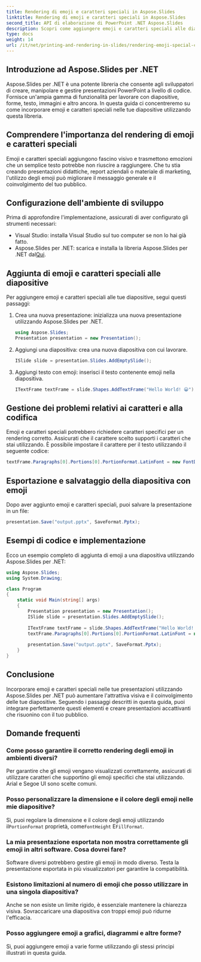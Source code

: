 ```yaml
---
title: Rendering di emoji e caratteri speciali in Aspose.Slides
linktitle: Rendering di emoji e caratteri speciali in Aspose.Slides
second_title: API di elaborazione di PowerPoint .NET Aspose.Slides
description: Scopri come aggiungere emoji e caratteri speciali alle diapositive di PowerPoint utilizzando Aspose.Slides per .NET. Questa guida passo passo fornisce esempi di codice e suggerimenti per eseguire il rendering di questi elementi senza problemi.
type: docs
weight: 14
url: /it/net/printing-and-rendering-in-slides/rendering-emoji-special-characters/
---
```


## Introduzione ad Aspose.Slides per .NET

Aspose.Slides per .NET è una potente libreria che consente agli sviluppatori di creare, manipolare e gestire presentazioni PowerPoint a livello di codice. Fornisce un'ampia gamma di funzionalità per lavorare con diapositive, forme, testo, immagini e altro ancora. In questa guida ci concentreremo su come incorporare emoji e caratteri speciali nelle tue diapositive utilizzando questa libreria.

## Comprendere l'importanza del rendering di emoji e caratteri speciali

Emoji e caratteri speciali aggiungono fascino visivo e trasmettono emozioni che un semplice testo potrebbe non riuscire a raggiungere. Che tu stia creando presentazioni didattiche, report aziendali o materiale di marketing, l'utilizzo degli emoji può migliorare il messaggio generale e il coinvolgimento del tuo pubblico.

## Configurazione dell'ambiente di sviluppo

Prima di approfondire l'implementazione, assicurati di aver configurato gli strumenti necessari:

- Visual Studio: installa Visual Studio sul tuo computer se non lo hai già fatto.
-  Aspose.Slides per .NET: scarica e installa la libreria Aspose.Slides per .NET dal[Qui](https://releases.aspose.com/slides/net/).

## Aggiunta di emoji e caratteri speciali alle diapositive

Per aggiungere emoji e caratteri speciali alle tue diapositive, segui questi passaggi:

1. Crea una nuova presentazione: inizializza una nuova presentazione utilizzando Aspose.Slides per .NET.

   ```csharp
   using Aspose.Slides;
   Presentation presentation = new Presentation();
   ```

2. Aggiungi una diapositiva: crea una nuova diapositiva con cui lavorare.

   ```csharp
   ISlide slide = presentation.Slides.AddEmptySlide();
   ```

3. Aggiungi testo con emoji: inserisci il testo contenente emoji nella diapositiva.

   ```csharp
   ITextFrame textFrame = slide.Shapes.AddTextFrame("Hello World! 😀");
   ```

## Gestione dei problemi relativi ai caratteri e alla codifica

Emoji e caratteri speciali potrebbero richiedere caratteri specifici per un rendering corretto. Assicurati che il carattere scelto supporti i caratteri che stai utilizzando. È possibile impostare il carattere per il testo utilizzando il seguente codice:

```csharp
textFrame.Paragraphs[0].Portions[0].PortionFormat.LatinFont = new FontData("Arial");
```

## Esportazione e salvataggio della diapositiva con emoji

Dopo aver aggiunto emoji e caratteri speciali, puoi salvare la presentazione in un file:

```csharp
presentation.Save("output.pptx", SaveFormat.Pptx);
```

## Esempi di codice e implementazione

Ecco un esempio completo di aggiunta di emoji a una diapositiva utilizzando Aspose.Slides per .NET:

```csharp
using Aspose.Slides;
using System.Drawing;

class Program
{
    static void Main(string[] args)
    {
        Presentation presentation = new Presentation();
        ISlide slide = presentation.Slides.AddEmptySlide();
        
        ITextFrame textFrame = slide.Shapes.AddTextFrame("Hello World! 😀");
        textFrame.Paragraphs[0].Portions[0].PortionFormat.LatinFont = new FontData("Arial");
        
        presentation.Save("output.pptx", SaveFormat.Pptx);
    }
}
```

## Conclusione

Incorporare emoji e caratteri speciali nelle tue presentazioni utilizzando Aspose.Slides per .NET può aumentare l'attrattiva visiva e il coinvolgimento delle tue diapositive. Seguendo i passaggi descritti in questa guida, puoi integrare perfettamente questi elementi e creare presentazioni accattivanti che risuonino con il tuo pubblico.

## Domande frequenti

### Come posso garantire il corretto rendering degli emoji in ambienti diversi?

Per garantire che gli emoji vengano visualizzati correttamente, assicurati di utilizzare caratteri che supportino gli emoji specifici che stai utilizzando. Arial e Segoe UI sono scelte comuni.

### Posso personalizzare la dimensione e il colore degli emoji nelle mie diapositive?

 Sì, puoi regolare la dimensione e il colore degli emoji utilizzando il`PortionFormat` proprietà, come`FontHeight` E`FillFormat`.

### La mia presentazione esportata non mostra correttamente gli emoji in altri software. Cosa dovrei fare?

Software diversi potrebbero gestire gli emoji in modo diverso. Testa la presentazione esportata in più visualizzatori per garantire la compatibilità.

### Esistono limitazioni al numero di emoji che posso utilizzare in una singola diapositiva?

Anche se non esiste un limite rigido, è essenziale mantenere la chiarezza visiva. Sovraccaricare una diapositiva con troppi emoji può ridurne l'efficacia.

### Posso aggiungere emoji a grafici, diagrammi e altre forme?

Sì, puoi aggiungere emoji a varie forme utilizzando gli stessi principi illustrati in questa guida.